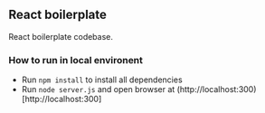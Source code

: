## React boilerplate

React boilerplate codebase. 

### How to run in local environent

- Run `npm install` to install all dependencies
- Run `node server.js` and open browser at (http://localhost:300)[http://localhost:300]